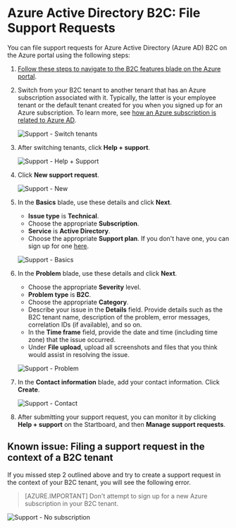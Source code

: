 <properties
	pageTitle="Azure Active Directory B2C: Support | Microsoft Azure"
	description="How to file support requests for Azure Active Directory B2C"
	services="active-directory-b2c"
	documentationCenter=""
	authors="swkrish"
	manager="msmbaldwin"
	editor="bryanla"/>

<tags
	ms.service="active-directory-b2c"
	ms.workload="identity"
	ms.tgt_pltfrm="na"
	ms.devlang="na"
	ms.topic="article"
	ms.date="07/24/2016"
	ms.author="swkrish"/>

# Azure Active Directory B2C: File Support Requests

You can file support requests for Azure Active Directory (Azure AD) B2C on the Azure portal using the following steps:

1. [Follow these steps to navigate to the B2C features blade on the Azure portal](active-directory-b2c-app-registration.md#navigate-to-the-b2c-features-blade).
2. Switch from your B2C tenant to another tenant that has an Azure subscription associated with it. Typically, the latter is your employee tenant or the default tenant created for you when you signed up for an Azure subscription. To learn more, see [how an Azure subscription is related to Azure AD](active-directory-how-subscriptions-associated-directory.md#how-an-azure-subscription-is-related-to-azure-ad).

    ![Support - Switch tenants](./media/active-directory-b2c-support/support-switch-dir.png)

3. After switching tenants, click **Help + support**.

    ![Support - Help + Support](./media/active-directory-b2c-support/support-support.png)

4. Click **New support request**.

    ![Support - New](./media/active-directory-b2c-support/support-new.png)

5. In the **Basics** blade, use these details and click **Next**.

    - **Issue type** is **Technical**.
	- Choose the appropriate **Subscription**.
    - **Service** is **Active Directory**.
    - Choose the appropriate **Support plan**. If you don't have one, you can sign up for one [here](https://azure.microsoft.com/en-us/support/plans/).

    ![Support - Basics](./media/active-directory-b2c-support/support-basics.png)

6. In the **Problem** blade, use these details and click **Next**.

    - Choose the appropriate **Severity** level.
    - **Problem type** is **B2C**.
    - Choose the appropriate **Category**.
	- Describe your issue in the **Details** field. Provide details such as the B2C tenant name, description of the problem, error messages, correlation IDs (if available), and so on.
    - In the **Time frame** field, provide the date and time (including time zone) that the issue occurred.
    - Under **File upload**, upload all screenshots and files that you think would assist in resolving the issue.

    ![Support - Problem](./media/active-directory-b2c-support/support-problem.png)

7. In the **Contact information** blade, add your contact information. Click **Create**.

    ![Support - Contact](./media/active-directory-b2c-support/support-contact.png)

8. After submitting your support request, you can monitor it by clicking **Help + support** on the Startboard, and then **Manage support requests**.

## Known issue: Filing a support request in the context of a B2C tenant

If you missed step 2 outlined above and try to create a support request in the context of your B2C tenant, you will see the following error.

> [AZURE.IMPORTANT]
> Don't attempt to sign up for a new Azure subscription in your B2C tenant.  

![Support - No subscription](./media/active-directory-b2c-support/support-no-sub.png)
